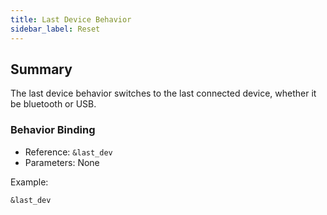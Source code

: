 ```yaml
---
title: Last Device Behavior
sidebar_label: Reset
---
```


## Summary

The last device behavior switches to the last connected device, whether it be bluetooth or USB.

### Behavior Binding

- Reference: `&last_dev`
- Parameters: None

Example:

```
&last_dev
```
